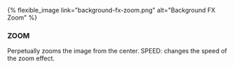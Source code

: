 ---
---

{% flexible_image link="background-fx-zoom.png" alt="Background FX Zoom" %}

### ZOOM
Perpetually zooms the image from the center.
SPEED: changes the speed of the zoom effect.
